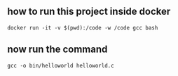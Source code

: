 ## how to run this project inside docker 
```docker run -it -v $(pwd):/code -w /code gcc bash```
## now run the  command 
 ```gcc -o bin/helloworld helloworld.c ```